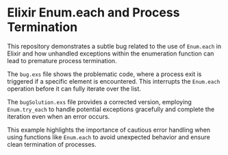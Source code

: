 # Elixir Enum.each and Process Termination

This repository demonstrates a subtle bug related to the use of `Enum.each` in Elixir and how unhandled exceptions within the enumeration function can lead to premature process termination.

The `bug.exs` file shows the problematic code, where a process exit is triggered if a specific element is encountered. This interrupts the `Enum.each` operation before it can fully iterate over the list.

The `bugSolution.exs` file provides a corrected version, employing `Enum.try_each` to handle potential exceptions gracefully and complete the iteration even when an error occurs.

This example highlights the importance of cautious error handling when using functions like `Enum.each` to avoid unexpected behavior and ensure clean termination of processes.